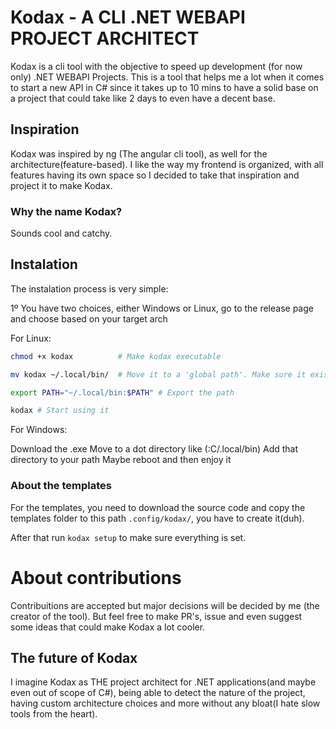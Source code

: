 # Kodax - A CLI .NET WEBAPI PROJECT ARCHITECT

Kodax is a cli tool with the objective to speed up development (for now only) .NET WEBAPI Projects. This is a tool that helps me a lot
when it comes to start a new API in C# since it takes up to 10 mins to have a solid base on a project that could take like 2 days to even
have a decent base.


## Inspiration

Kodax was inspired by ng (The angular cli tool), as well for the architecture(feature-based). I like the way my frontend is organized,
with all features having its own space so I decided to take that inspiration and project it to make Kodax.


### Why the name Kodax?

Sounds cool and catchy.

## Instalation

The instalation process is very simple:

1º You have two choices, either Windows or Linux, go to the release page and choose based on your target arch

For Linux:

```bash
chmod +x kodax          # Make kodax executable

mv kodax ~/.local/bin/  # Move it to a 'global path'. Make sure it exists tho

export PATH="~/.local/bin:$PATH" # Export the path

kodax # Start using it
```

For Windows:

Download the .exe
Move to a dot directory like (:C/.local/bin)
Add that directory to your path
Maybe reboot and then enjoy it 

### About the templates

For the templates, you need to download the source code and copy the templates folder to this path ``` .config/kodax/ ```, you have to create it(duh).

After that run ``` kodax setup ``` to make sure everything is set.

# About contributions

Contribuitions are accepted but major decisions will be decided by me (the creator of the tool). But feel free to make PR's, issue and
even suggest some ideas that could make Kodax a lot cooler.

## The future of Kodax

I imagine Kodax as THE project architect for .NET applications(and maybe even out of scope of C#), being able to detect the nature of
the project, having custom architecture choices and more without any bloat(I hate slow tools from the heart).

